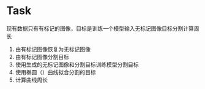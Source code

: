 # Task

现有数据只有有标记的图像，目标是训练一个模型输入无标记图像目标分割计算周长

1. 由有标记图像恢复为无标记图像
2. 由有标记图像分割目标
3. 使用生成的无标记图像和分割目标训练模型分割目标
4. 使用椭圆（）曲线拟合分割的目标
5. 计算曲线周长
